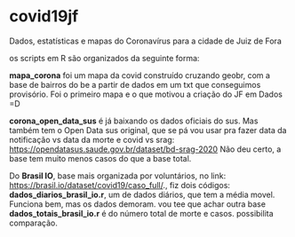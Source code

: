 # covid19jf
Dados, estatísticas e mapas do Coronavírus para a cidade de Juiz de Fora


os scripts em R são organizados da seguinte forma:

**mapa_corona** foi um mapa da covid construído cruzando geobr, com a base de bairros do be a partir de dados em um txt que conseguimos provisório. Foi o primeiro mapa e o que motivou a criação do JF em Dados =D

**corona_open_data_sus** é já baixando os dados oficiais do sus.
Mas também tem o Open Data sus original, que se pá vou usar pra fazer data da notificação vs data da morte e covid vs srag: https://opendatasus.saude.gov.br/dataset/bd-srag-2020 
Não deu certo, a base tem muito menos casos do que a base total.

Do **Brasil IO**, base mais organizada por voluntários, no link: https://brasil.io/dataset/covid19/caso_full/., fiz dois códigos:
**dados_diarios_brasil_io.r**, um de dados diários, que tem a média movel. Funciona bem, mas os dados demoram. vou tee que achar outra base
**dados_totais_brasil_io.r** é do número total de morte e casos. possibilita comparação.
